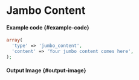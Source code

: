 # Jambo Content

#### Example code {#example-code}

```php
array(  
  'type' => 'jumbo_content', 
  'content' => 'Your jumbo content comes here',
);
```

#### Output Image {#output-image}

